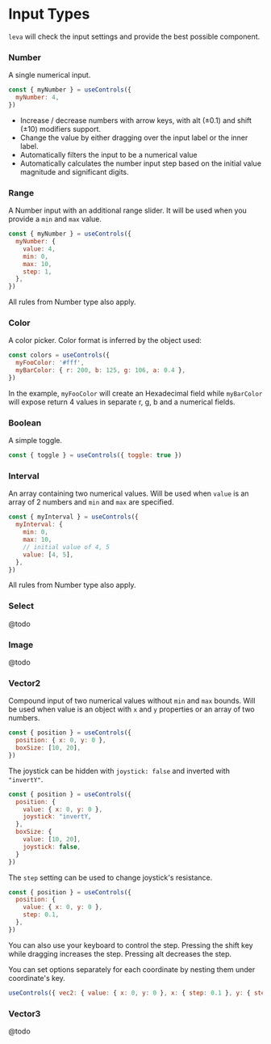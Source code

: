 # Input Types

`leva` will check the input settings and provide the best possible component.

### Number

A single numerical input.

```jsx
const { myNumber } = useControls({
  myNumber: 4,
})
```

- Increase / decrease numbers with arrow keys, with alt (±0.1) and shift (±10) modifiers support.
- Change the value by either dragging over the input label or the inner label.
- Automatically filters the input to be a numerical value
- Automatically calculates the number input step based on the initial value magnitude and significant digits.

### Range

A Number input with an additional range slider. It will be used when you provide a `min` and `max` value.

```jsx
const { myNumber } = useControls({
  myNumber: {
    value: 4,
    min: 0,
    max: 10,
    step: 1,
  },
})
```

All rules from Number type also apply.

### Color

A color picker. Color format is inferred by the object used:

```jsx
const colors = useControls({
  myFooColor: '#fff',
  myBarColor: { r: 200, b: 125, g: 106, a: 0.4 },
})
```

In the example, `myFooColor` will create an Hexadecimal field while `myBarColor` will expose return 4 values in separate r, g, b and a numerical fields.

### Boolean

A simple toggle.

```jsx
const { toggle } = useControls({ toggle: true })
```

### Interval

An array containing two numerical values.
Will be used when `value` is an array of 2 numbers and `min` and `max` are specified.

```jsx
const { myInterval } = useControls({
  myInterval: {
    min: 0,
    max: 10,
    // initial value of 4, 5
    value: [4, 5],
  },
})
```

All rules from Number type also apply.

### Select

@todo

### Image

@todo

### Vector2

Compound input of two numerical values without `min` and `max` bounds.
Will be used when value is an object with `x` and `y` properties or an array of
two numbers.

```jsx
const { position } = useControls({
  position: { x: 0, y: 0 },
  boxSize: [10, 20],
})
```

The joystick can be hidden with `joystick: false` and inverted with `"invertY"`.

```jsx
const { position } = useControls({
  position: {
    value: { x: 0, y: 0 },
    joystick: "invertY,
  },
  boxSize: {
    value: [10, 20],
    joystick: false,
  }
})
```

The `step` setting can be used to change joystick's resistance.

```jsx
const { position } = useControls({
  position: {
    value: { x: 0, y: 0 },
    step: 0.1,
  },
})
```

You can also use your keyboard to control the step.
Pressing the shift key while dragging increases the step. Pressing alt decreases the step.

You can set options separately for each coordinate by nesting them under coordinate's key.

```jsx
useControls({ vec2: { value: { x: 0, y: 0 }, x: { step: 0.1 }, y: { step: 1 } } })
```

### Vector3

@todo
